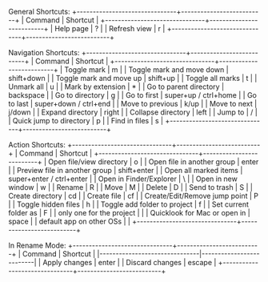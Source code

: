 General Shortcuts:
+-------------------------------+--------------------------+
|            Command            |         Shortcut         |
+-------------------------------+--------------------------+
| Help page                     | ?                        |
| Refresh view                  | r                        |
+-------------------------------+--------------------------+

Navigation Shortcuts:
+-------------------------------+--------------------------+
|            Command            |         Shortcut         |
+-------------------------------+--------------------------+
| Toggle mark                   | m                        |
| Toggle mark and move down     | shift+down               |
| Toggle mark and move up       | shift+up                 |
| Toggle all marks              | t                        |
| Unmark all                    | u                        |
| Mark by extension             | *                        |
| Go to parent directory        | backspace                |
| Go to directory               | g                        |
| Go to first                   | super+up / ctrl+home     |
| Go to last                    | super+down / ctrl+end    |
| Move to previous              | k/up                     |
| Move to next                  | j/down                   |
| Expand directory              | right                    |
| Collapse directory            | left                     |
| Jump to                       | /                        |
| Quick jump to directory       | p                        |
| Find in files                 | s                        |
+-------------------------------+--------------------------+

Action Shortcuts:
+-------------------------------+--------------------------+
|            Command            |         Shortcut         |
+-------------------------------+--------------------------+
| Open file/view directory      | o                        |
| Open file in another group    | enter                    |
| Preview file in another group | shift+enter              |
| Open all marked items         | super+enter / ctrl+enter |
| Open in Finder/Explorer       | \                        |
| Open in new window            | w                        |
| Rename                        | R                        |
| Move                          | M                        |
| Delete                        | D                        |
| Send to trash                 | S                        |
| Create directory              | cd                       |
| Create file                   | cf                       |
| Create/Edit/Remove jump point | P                        |
| Toggle hidden files           | h                        |
| Toggle add folder to project  | f                        |
| Set current folder as         | F                        |
| only one for the project      |                          |
| Quicklook for Mac or open in  | space                    |
| default app on other OSs      |                          |
+-------------------------------+--------------------------+

In Rename Mode:
+-------------------------------+--------------------------+
|            Command            |         Shortcut         |
|-------------------------------|--------------------------|
| Apply changes                 | enter                    |
| Discard changes               | escape                   |
+-------------------------------+--------------------------+

